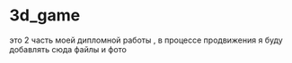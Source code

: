 # 3d_game
это 2 часть моей дипломной работы , в процессе продвижения я буду добавлять сюда файлы и фото 
